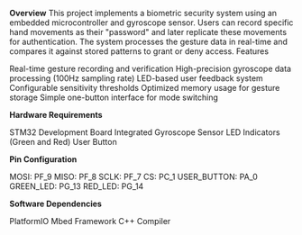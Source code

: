 **Overview**
This project implements a biometric security system using an embedded microcontroller and gyroscope sensor. Users can record specific hand movements as their "password" and later replicate these movements for authentication. The system processes the gesture data in real-time and compares it against stored patterns to grant or deny access.
Features

Real-time gesture recording and verification
High-precision gyroscope data processing (100Hz sampling rate)
LED-based user feedback system
Configurable sensitivity thresholds
Optimized memory usage for gesture storage
Simple one-button interface for mode switching

**Hardware Requirements**

STM32 Development Board
Integrated Gyroscope Sensor
LED Indicators (Green and Red)
User Button

**Pin Configuration**

MOSI: PF_9
MISO: PF_8
SCLK: PF_7
CS: PC_1
USER_BUTTON: PA_0
GREEN_LED: PG_13
RED_LED: PG_14

**Software Dependencies**

PlatformIO
Mbed Framework
C++ Compiler
